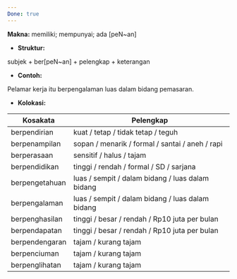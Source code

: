 ```yaml
---
Done: true
---
```


**Makna:** memiliki; mempunyai; ada \[peN\~an]

- **Struktur:**

subjek + ber\[peN\~an] + pelengkap + keterangan

- **Contoh:**

Pelamar kerja itu berpengalaman luas dalam bidang pemasaran.

- **Kolokasi:**

| Kosakata | Pelengkap |
| ------------------ | ------------------------------------------------ |
| berpendirian   | kuat / tetap / tidak tetap / teguh               |
| berpenampilan  | sopan / menarik / formal / santai / aneh / rapi  |
| berperasaan    | sensitif / halus / tajam                         |
| berpendidikan  | tinggi / rendah / formal / SD / sarjana          |
| berpengetahuan | luas / sempit / dalam bidang / luas dalam bidang |
| berpengalaman  | luas / sempit / dalam bidang / luas dalam bidang |
| berpenghasilan | tinggi / besar / rendah / Rp10 juta per bulan    |
| berpendapatan  | tinggi / besar / rendah / Rp10 juta per bulan    |
| berpendengaran | tajam / kurang tajam                             |
| berpenciuman   | tajam / kurang tajam                             |
| berpenglihatan | tajam / kurang tajam                             |
